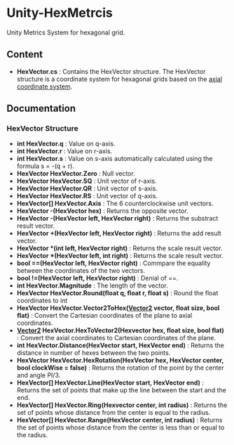# Unity-HexMetrcis
Unity Metrics System for hexagonal grid.

## Content
- **HexVector.cs** : Contains the HexVector structure. The HexVector structure is a coordinate system for hexagonal grids based on the [axial coordinate system](https://www.redblobgames.com/grids/hexagons/#coordinates-axial).

## Documentation

### HexVector Structure
- **int HexVector.q** : Value on q-axis.
- **int HexVector.r** : Value on r-axis.
- **int HexVector.s** : Value on s-axis automatically calculated using the formula s = -(q + r).
- **HexVector HexVector.Zero** : Null vector.
- **HexVector HexVector.SQ** : Unit vector of r-axis.
- **HexVector HexVector.QR** : Unit vector of s-axis.
- **HexVector HexVector.RS** : Unit vector of q-axis.
- **HexVector[] HexVector.Axis** : The 6 counterclockwise unit vectors.
- **HexVector -(HexVector hex)** : Returns the opposite vector.
- **HexVector -(HexVector left, HexVector right)** : Returns the substract result vector.
- **HexVector +(HexVector left, HexVector right)** : Returns the add result vector.
- **HexVector \*(int left, HexVector right)** : Returns the scale result vector.
- **HexVector \*(HexVector left, int right)** : Returns the scale result vector.
- **bool ==(HexVector left, HexVector right)** : Commpare the equality between the coordinates of the two vectors.
- **bool !=(HexVector left, HexVector right)** : Denial of ==.
- **int HexVector.Magnitude** : The length of the vector.
- **HexVector HexVector.Round(float q, float r, float s)** : Round the float coordinates to int
- **HexVector HexVector.Vector2ToHex([Vector2](https://docs.unity3d.com/ScriptReference/Vector2.html) vector, float size, bool flat)** : Convert the Cartesian coordinates of the plane to axial coordinates.
- **[Vector2](https://docs.unity3d.com/ScriptReference/Vector2.html) HexVector.HexToVector2(Hexvector hex, float size, bool flat)** : Convert the axial coordinates to Cartesian coordinates of the plane.
- **int HexVector.Distance(HexVector start, HexVector end)** : Returns the distance in number of hexes between the two points.
- **HexVector HexVector.HexRotation(HexVector hex, HexVector center, bool clockWise = false)** : Returns the rotation of the point by the center and angle PI/3.
- **HexVector[] HexVector.Line(HexVector start, HexVector end)** : Returns the set of points that make up the line between the start and the end.
- **HexVector[] HexVector.Ring(Hexvector center, int radius)** : Returns the set of points whose distance from the center is equal to the radius.
- **HexVector[] HexVector.Range(HexVector center, int radius)** : Returns the set of points whose distance from the center is less than or equal to the radius.
